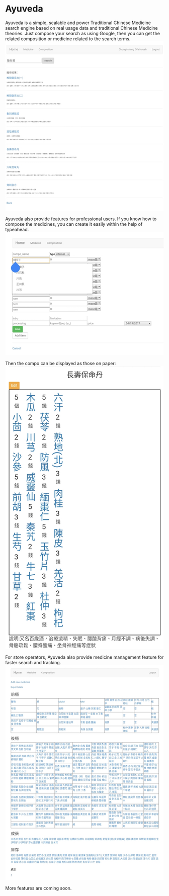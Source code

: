 # Ayuveda
Ayuveda is a simple, scalable and power Traditional Chinese Medicine search engine based on real usage data and traditional Chinese Medicine theories.
Just compose your search as using Google, then you can get the related composition or medicine related to the search terms.
<br/>
![alt tag](https://raw.githubusercontent.com/ofafa/veda/master/public/images/readme/Search_result.jpg)

Ayuveda also provide features for professional users. If you know how to compose the medicines, you can create it easily within the help of typeahead.
<br/>
![alt tag](https://raw.githubusercontent.com/ofafa/veda/master/public/images/readme/Compose_composition.jpg)

Then the compo can be displayed as those on paper:
<br/>
![alt tag](https://raw.githubusercontent.com/ofafa/veda/master/public/images/readme/Composition_display.jpg)

For store operators, Ayuveda also provide medicine management feature for faster search and tracking.
<br/>
![alt tag](https://raw.githubusercontent.com/ofafa/veda/master/public/images/readme/Medicine_management.jpg)

More features are coming soon.